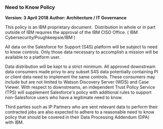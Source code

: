 ### Need to Know Policy
**Version: 3 April 2018**
**Author: Architecture / IT Governance**


This policy is an IBM proprietary document.  Distribution in whole or in part outside of IBM requires the approval of the IBM CISO Office. ( IBM Cybersecurity/Poughkeepsie/IBM )


All data on the Salesforce for Support (S4S) platform will be subject to need to know controls. Only those data necessary to accomplish a mission will be available to a platform user.


Data distribution will be kept to a strict minimum. All approved downstream data consumers made privy to any subset S4S data potentially containing PI or client data need to implement the same controls. These consumers may include but are not limited to Watson Discovery Server (WDS) and Case Viewer. With respect to downstreams, an independent Trust Policy Service (TPS) will supplement Salesforce's policy with additional rules to support non-Salesforce users who have a legitimate need to know.


Third parties such as IP Partners who are sent relevant data to perform their contracted jobs are also expected to adhere to a reasonable need to know policy that should be covered in their Data Processing Addendum (DPA) with IBM.
